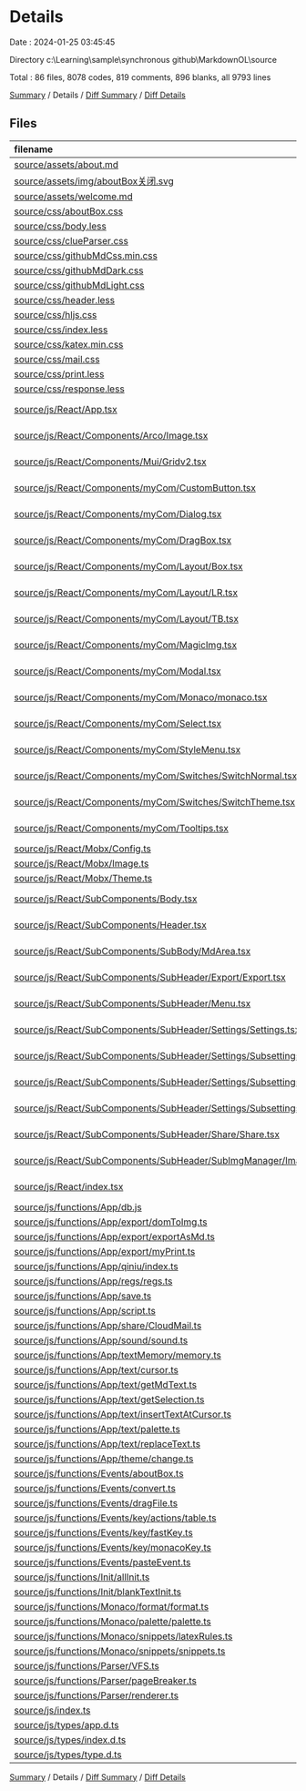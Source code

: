 # Details

Date : 2024-01-25 03:45:45

Directory c:\\Learning\\sample\\synchronous github\\MarkdownOL\\source

Total : 86 files,  8078 codes, 819 comments, 896 blanks, all 9793 lines

[Summary](results.md) / Details / [Diff Summary](diff.md) / [Diff Details](diff-details.md)

## Files
| filename | language | code | comment | blank | total |
| :--- | :--- | ---: | ---: | ---: | ---: |
| [source/assets/about.md](/source/assets/about.md) | Markdown | 61 | 0 | 17 | 78 |
| [source/assets/img/aboutBox关闭.svg](/source/assets/img/aboutBox%E5%85%B3%E9%97%AD.svg) | XML | 1 | 0 | 0 | 1 |
| [source/assets/welcome.md](/source/assets/welcome.md) | Markdown | 42 | 0 | 17 | 59 |
| [source/css/aboutBox.css](/source/css/aboutBox.css) | CSS | 59 | 4 | 7 | 70 |
| [source/css/body.less](/source/css/body.less) | Less | 5 | 2 | 1 | 8 |
| [source/css/clueParser.css](/source/css/clueParser.css) | CSS | 177 | 9 | 8 | 194 |
| [source/css/githubMdCss.min.css](/source/css/githubMdCss.min.css) | CSS | 1 | 0 | 0 | 1 |
| [source/css/githubMdDark.css](/source/css/githubMdDark.css) | CSS | 905 | 1 | 185 | 1,091 |
| [source/css/githubMdLight.css](/source/css/githubMdLight.css) | CSS | 875 | 0 | 161 | 1,036 |
| [source/css/header.less](/source/css/header.less) | Less | 44 | 2 | 4 | 50 |
| [source/css/hljs.css](/source/css/hljs.css) | CSS | 1 | 8 | 0 | 9 |
| [source/css/index.less](/source/css/index.less) | Less | 139 | 11 | 18 | 168 |
| [source/css/katex.min.css](/source/css/katex.min.css) | CSS | 1 | 0 | 0 | 1 |
| [source/css/mail.css](/source/css/mail.css) | CSS | 1,090 | 14 | 176 | 1,280 |
| [source/css/print.less](/source/css/print.less) | Less | 28 | 7 | 3 | 38 |
| [source/css/response.less](/source/css/response.less) | Less | 52 | 18 | 3 | 73 |
| [source/js/React/App.tsx](/source/js/React/App.tsx) | TypeScript JSX | 46 | 1 | 5 | 52 |
| [source/js/React/Components/Arco/Image.tsx](/source/js/React/Components/Arco/Image.tsx) | TypeScript JSX | 11 | 0 | 3 | 14 |
| [source/js/React/Components/Mui/Gridv2.tsx](/source/js/React/Components/Mui/Gridv2.tsx) | TypeScript JSX | 32 | 0 | 3 | 35 |
| [source/js/React/Components/myCom/CustomButton.tsx](/source/js/React/Components/myCom/CustomButton.tsx) | TypeScript JSX | 36 | 41 | 2 | 79 |
| [source/js/React/Components/myCom/Dialog.tsx](/source/js/React/Components/myCom/Dialog.tsx) | TypeScript JSX | 31 | 9 | 4 | 44 |
| [source/js/React/Components/myCom/DragBox.tsx](/source/js/React/Components/myCom/DragBox.tsx) | TypeScript JSX | 47 | 0 | 9 | 56 |
| [source/js/React/Components/myCom/Layout/Box.tsx](/source/js/React/Components/myCom/Layout/Box.tsx) | TypeScript JSX | 33 | 1 | 3 | 37 |
| [source/js/React/Components/myCom/Layout/LR.tsx](/source/js/React/Components/myCom/Layout/LR.tsx) | TypeScript JSX | 62 | 7 | 6 | 75 |
| [source/js/React/Components/myCom/Layout/TB.tsx](/source/js/React/Components/myCom/Layout/TB.tsx) | TypeScript JSX | 65 | 7 | 6 | 78 |
| [source/js/React/Components/myCom/MagicImg.tsx](/source/js/React/Components/myCom/MagicImg.tsx) | TypeScript JSX | 106 | 3 | 3 | 112 |
| [source/js/React/Components/myCom/Modal.tsx](/source/js/React/Components/myCom/Modal.tsx) | TypeScript JSX | 22 | 0 | 2 | 24 |
| [source/js/React/Components/myCom/Monaco/monaco.tsx](/source/js/React/Components/myCom/Monaco/monaco.tsx) | TypeScript JSX | 106 | 21 | 4 | 131 |
| [source/js/React/Components/myCom/Select.tsx](/source/js/React/Components/myCom/Select.tsx) | TypeScript JSX | 30 | 0 | 3 | 33 |
| [source/js/React/Components/myCom/StyleMenu.tsx](/source/js/React/Components/myCom/StyleMenu.tsx) | TypeScript JSX | 40 | 3 | 3 | 46 |
| [source/js/React/Components/myCom/Switches/SwitchNormal.tsx](/source/js/React/Components/myCom/Switches/SwitchNormal.tsx) | TypeScript JSX | 0 | 0 | 1 | 1 |
| [source/js/React/Components/myCom/Switches/SwitchTheme.tsx](/source/js/React/Components/myCom/Switches/SwitchTheme.tsx) | TypeScript JSX | 54 | 0 | 2 | 56 |
| [source/js/React/Components/myCom/Tooltips.tsx](/source/js/React/Components/myCom/Tooltips.tsx) | TypeScript JSX | 27 | 0 | 3 | 30 |
| [source/js/React/Mobx/Config.ts](/source/js/React/Mobx/Config.ts) | TypeScript | 18 | 1 | 5 | 24 |
| [source/js/React/Mobx/Image.ts](/source/js/React/Mobx/Image.ts) | TypeScript | 18 | 1 | 5 | 24 |
| [source/js/React/Mobx/Theme.ts](/source/js/React/Mobx/Theme.ts) | TypeScript | 18 | 1 | 5 | 24 |
| [source/js/React/SubComponents/Body.tsx](/source/js/React/SubComponents/Body.tsx) | TypeScript JSX | 41 | 2 | 5 | 48 |
| [source/js/React/SubComponents/Header.tsx](/source/js/React/SubComponents/Header.tsx) | TypeScript JSX | 224 | 20 | 13 | 257 |
| [source/js/React/SubComponents/SubBody/MdArea.tsx](/source/js/React/SubComponents/SubBody/MdArea.tsx) | TypeScript JSX | 9 | 1 | 1 | 11 |
| [source/js/React/SubComponents/SubHeader/Export/Export.tsx](/source/js/React/SubComponents/SubHeader/Export/Export.tsx) | TypeScript JSX | 171 | 16 | 8 | 195 |
| [source/js/React/SubComponents/SubHeader/Menu.tsx](/source/js/React/SubComponents/SubHeader/Menu.tsx) | TypeScript JSX | 165 | 22 | 10 | 197 |
| [source/js/React/SubComponents/SubHeader/Settings/Settings.tsx](/source/js/React/SubComponents/SubHeader/Settings/Settings.tsx) | TypeScript JSX | 33 | 45 | 2 | 80 |
| [source/js/React/SubComponents/SubHeader/Settings/Subsettings/SettingsLeft.tsx](/source/js/React/SubComponents/SubHeader/Settings/Subsettings/SettingsLeft.tsx) | TypeScript JSX | 118 | 0 | 6 | 124 |
| [source/js/React/SubComponents/SubHeader/Settings/Subsettings/SettingsRight.tsx](/source/js/React/SubComponents/SubHeader/Settings/Subsettings/SettingsRight.tsx) | TypeScript JSX | 0 | 0 | 1 | 1 |
| [source/js/React/SubComponents/SubHeader/Settings/Subsettings/SettingsTop.tsx](/source/js/React/SubComponents/SubHeader/Settings/Subsettings/SettingsTop.tsx) | TypeScript JSX | 29 | 0 | 6 | 35 |
| [source/js/React/SubComponents/SubHeader/Share/Share.tsx](/source/js/React/SubComponents/SubHeader/Share/Share.tsx) | TypeScript JSX | 112 | 10 | 3 | 125 |
| [source/js/React/SubComponents/SubHeader/SubImgManager/ImageManager.tsx](/source/js/React/SubComponents/SubHeader/SubImgManager/ImageManager.tsx) | TypeScript JSX | 148 | 19 | 7 | 174 |
| [source/js/React/index.tsx](/source/js/React/index.tsx) | TypeScript JSX | 6 | 5 | 0 | 11 |
| [source/js/functions/App/db.js](/source/js/functions/App/db.js) | JavaScript | 196 | 89 | 17 | 302 |
| [source/js/functions/App/export/domToImg.ts](/source/js/functions/App/export/domToImg.ts) | TypeScript | 24 | 4 | 4 | 32 |
| [source/js/functions/App/export/exportAsMd.ts](/source/js/functions/App/export/exportAsMd.ts) | TypeScript | 11 | 4 | 3 | 18 |
| [source/js/functions/App/export/myPrint.ts](/source/js/functions/App/export/myPrint.ts) | TypeScript | 9 | 1 | 2 | 12 |
| [source/js/functions/App/qiniu/index.ts](/source/js/functions/App/qiniu/index.ts) | TypeScript | 0 | 23 | 1 | 24 |
| [source/js/functions/App/regs/regs.ts](/source/js/functions/App/regs/regs.ts) | TypeScript | 5 | 0 | 2 | 7 |
| [source/js/functions/App/save.ts](/source/js/functions/App/save.ts) | TypeScript | 35 | 11 | 2 | 48 |
| [source/js/functions/App/script.ts](/source/js/functions/App/script.ts) | TypeScript | 8 | 1 | 1 | 10 |
| [source/js/functions/App/share/CloudMail.ts](/source/js/functions/App/share/CloudMail.ts) | TypeScript | 25 | 6 | 2 | 33 |
| [source/js/functions/App/sound/sound.ts](/source/js/functions/App/sound/sound.ts) | TypeScript | 27 | 8 | 5 | 40 |
| [source/js/functions/App/textMemory/memory.ts](/source/js/functions/App/textMemory/memory.ts) | TypeScript | 62 | 12 | 2 | 76 |
| [source/js/functions/App/text/cursor.ts](/source/js/functions/App/text/cursor.ts) | TypeScript | 0 | 0 | 1 | 1 |
| [source/js/functions/App/text/getMdText.ts](/source/js/functions/App/text/getMdText.ts) | TypeScript | 21 | 0 | 3 | 24 |
| [source/js/functions/App/text/getSelection.ts](/source/js/functions/App/text/getSelection.ts) | TypeScript | 31 | 4 | 3 | 38 |
| [source/js/functions/App/text/insertTextAtCursor.ts](/source/js/functions/App/text/insertTextAtCursor.ts) | TypeScript | 96 | 4 | 7 | 107 |
| [source/js/functions/App/text/palette.ts](/source/js/functions/App/text/palette.ts) | TypeScript | 9 | 0 | 1 | 10 |
| [source/js/functions/App/text/replaceText.ts](/source/js/functions/App/text/replaceText.ts) | TypeScript | 48 | 10 | 4 | 62 |
| [source/js/functions/App/theme/change.ts](/source/js/functions/App/theme/change.ts) | TypeScript | 7 | 0 | 3 | 10 |
| [source/js/functions/Events/aboutBox.ts](/source/js/functions/Events/aboutBox.ts) | TypeScript | 27 | 2 | 2 | 31 |
| [source/js/functions/Events/convert.ts](/source/js/functions/Events/convert.ts) | TypeScript | 28 | 7 | 3 | 38 |
| [source/js/functions/Events/dragFile.ts](/source/js/functions/Events/dragFile.ts) | TypeScript | 79 | 9 | 2 | 90 |
| [source/js/functions/Events/key/actions/table.ts](/source/js/functions/Events/key/actions/table.ts) | TypeScript | 24 | 7 | 2 | 33 |
| [source/js/functions/Events/key/fastKey.ts](/source/js/functions/Events/key/fastKey.ts) | TypeScript | 32 | 25 | 5 | 62 |
| [source/js/functions/Events/key/monacoKey.ts](/source/js/functions/Events/key/monacoKey.ts) | TypeScript | 95 | 15 | 3 | 113 |
| [source/js/functions/Events/pasteEvent.ts](/source/js/functions/Events/pasteEvent.ts) | TypeScript | 55 | 14 | 6 | 75 |
| [source/js/functions/Init/allInit.ts](/source/js/functions/Init/allInit.ts) | TypeScript | 75 | 22 | 5 | 102 |
| [source/js/functions/Init/blankTextInit.ts](/source/js/functions/Init/blankTextInit.ts) | TypeScript | 24 | 4 | 1 | 29 |
| [source/js/functions/Monaco/format/format.ts](/source/js/functions/Monaco/format/format.ts) | TypeScript | 26 | 12 | 2 | 40 |
| [source/js/functions/Monaco/palette/palette.ts](/source/js/functions/Monaco/palette/palette.ts) | TypeScript | 0 | 20 | 3 | 23 |
| [source/js/functions/Monaco/snippets/latexRules.ts](/source/js/functions/Monaco/snippets/latexRules.ts) | TypeScript | 952 | 11 | 2 | 965 |
| [source/js/functions/Monaco/snippets/snippets.ts](/source/js/functions/Monaco/snippets/snippets.ts) | TypeScript | 76 | 2 | 1 | 79 |
| [source/js/functions/Parser/VFS.ts](/source/js/functions/Parser/VFS.ts) | TypeScript | 26 | 6 | 2 | 34 |
| [source/js/functions/Parser/pageBreaker.ts](/source/js/functions/Parser/pageBreaker.ts) | TypeScript | 8 | 4 | 1 | 13 |
| [source/js/functions/Parser/renderer.ts](/source/js/functions/Parser/renderer.ts) | TypeScript | 232 | 41 | 14 | 287 |
| [source/js/index.ts](/source/js/index.ts) | TypeScript | 179 | 72 | 13 | 264 |
| [source/js/types/app.d.ts](/source/js/types/app.d.ts) | TypeScript | 22 | 51 | 2 | 75 |
| [source/js/types/index.d.ts](/source/js/types/index.d.ts) | TypeScript | 124 | 5 | 15 | 144 |
| [source/js/types/type.d.ts](/source/js/types/type.d.ts) | TypeScript | 41 | 1 | 10 | 52 |

[Summary](results.md) / Details / [Diff Summary](diff.md) / [Diff Details](diff-details.md)